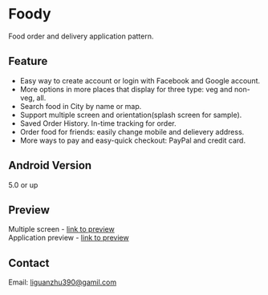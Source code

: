 # Foody
Food order and delivery application pattern.  
## Feature  
* Easy way to create account or login with Facebook and Google account.
* More options in more places that display for three type: veg and non-veg, all.  
* Search food in City by name or map.  
* Support multiple screen and  orientation(splash screen for sample).  
* Saved Order History. In-time tracking for order.  
* Order food for friends: easily change mobile and delievery address.
* More ways to pay and easy-quick checkout:  PayPal and credit card.    

## Android Version  
5.0 or up   

## Preview  
Multiple screen - [link to preview](https://drive.google.com/open?id=0B9TOHzfzgZXpMHRXeGYzUG9EQlE)  
Application preview - [link to preview](https://drive.google.com/open?id=0B9TOHzfzgZXpeHFvdjcwc0NuYXc)  

## Contact  
Email: liguanzhu390@gamil.com
